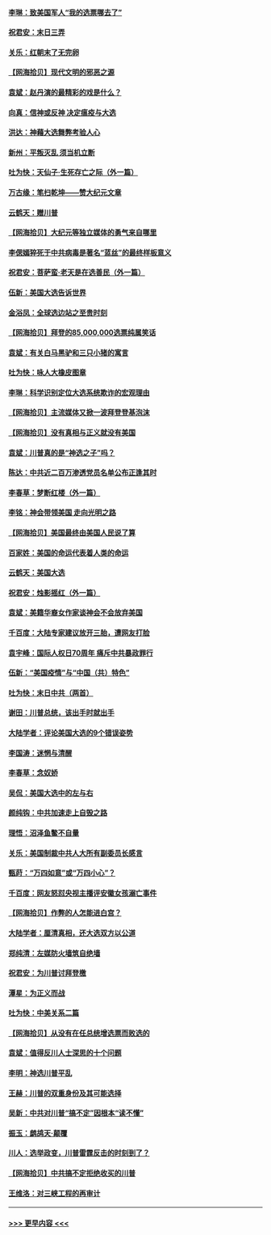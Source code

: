 #### [李琳：致美国军人“我的选票哪去了”](../pages/nsc993/n12635351.md?t=12220602) 
#### [祝君安：末日三弄](../pages/nsc993/n12635324.md?t=12220602) 
#### [关乐：红朝末了无完卵](../pages/nsc993/n12635315.md?t=12220602) 
#### [【网海拾贝】现代文明的邪恶之源](../pages/nsc993/n12634425.md?t=12220602) 
#### [袁斌：赵丹演的最精彩的戏是什么？](../pages/nsc993/n12633316.md?t=12220602) 
#### [向真：信神或反神 决定瘟疫与大选](../pages/nsc993/n12632710.md?t=12220602) 
#### [洪达：神藉大选舞弊考验人心](../pages/nsc993/n12631962.md?t=12220602) 
#### [新州：平叛灭乱  须当机立断](../pages/nsc993/n12631946.md?t=12220602) 
#### [吐为快：天仙子‧生死存亡之际（外一篇）](../pages/nsc993/n12631927.md?t=12220602) 
#### [万古缘：笔扫乾坤——赞大纪元文章](../pages/nsc993/n12631922.md?t=12220602) 
#### [云鹤天：赠川普](../pages/nsc993/n12631823.md?t=12220602) 
#### [【网海拾贝】大纪元等独立媒体的勇气来自哪里](../pages/nsc993/n12629961.md?t=12220602) 
#### [李偲嫣猝死于中共病毒是著名“蓝丝”的最终样板意义](../pages/nsc993/n12628812.md?t=12220602) 
#### [祝君安：菩萨蛮·老天是在选善民（外一篇）](../pages/nsc993/n12628793.md?t=12220602) 
#### [伍新：美国大选告诉世界](../pages/nsc993/n12628768.md?t=12220602) 
#### [金浴凤：全球选边站之至贵时刻](../pages/nsc993/n12627318.md?t=12220602) 
#### [【网海拾贝】拜登的85,000,000选票纯属笑话](../pages/nsc993/n12626569.md?t=12220602) 
#### [袁斌：有关白马黑驴和三只小猪的寓言](../pages/nsc993/n12626198.md?t=12220602) 
#### [吐为快：咏人大橡皮图章](../pages/nsc993/n12624470.md?t=12220602) 
#### [李琳：科学识别定位大选系统欺诈的宏观理由](../pages/nsc993/n12624340.md?t=12220602) 
#### [【网海拾贝】主流媒体又掀一波拜登登基泡沫](../pages/nsc993/n12624000.md?t=12220602) 
#### [【网海拾贝】没有真相与正义就没有美国](../pages/nsc993/n12621885.md?t=12220602) 
#### [袁斌：川普真的是“神选之子”吗？](../pages/nsc993/n12621749.md?t=12220602) 
#### [陈达：中共近二百万渗透党员名单公布正逢其时](../pages/nsc993/n12620870.md?t=12220602) 
#### [李春草：梦断红楼（外一篇）](../pages/nsc993/n12619122.md?t=12220602) 
#### [李铭：神会带领美国 走向光明之路](../pages/nsc993/n12618584.md?t=12220602) 
#### [【网海拾贝】美国最终由美国人民说了算](../pages/nsc993/n12617255.md?t=12220602) 
#### [百家姓：美国的命运代表着人类的命运](../pages/nsc993/n12615838.md?t=12220602) 
#### [云鹤天：美国大选](../pages/nsc993/n12615994.md?t=12220602) 
#### [祝君安：烛影摇红（外一篇）](../pages/nsc993/n12615975.md?t=12220602) 
#### [袁斌：美籍华裔女作家谈神会不会放弃美国](../pages/nsc993/n12615263.md?t=12220602) 
#### [千百度：大陆专家建议放开三胎，遭网友打脸](../pages/nsc993/n12614456.md?t=12220602) 
#### [袁宇峰：国际人权日70周年 痛斥中共暴政罪行](../pages/nsc993/n12611965.md?t=12220602) 
#### [伍新：“美国疫情”与“中国（共）特色”](../pages/nsc993/n12611463.md?t=12220602) 
#### [吐为快：末日中共（两首）](../pages/nsc993/n12611461.md?t=12220602) 
#### [谢田：川普总统，该出手时就出手](../pages/nsc993/n12610905.md?t=12220602) 
#### [大陆学者：评论美国大选的9个错误姿势](../pages/nsc993/n12609586.md?t=12220602) 
#### [李国涛：迷惘与清醒](../pages/nsc993/n12607532.md?t=12220602) 
#### [李春草：念奴娇](../pages/nsc993/n12607083.md?t=12220602) 
#### [吴侃：美国大选中的左与右](../pages/nsc993/n12607054.md?t=12220602) 
#### [颜纯钩：中共加速走上自毁之路](../pages/nsc993/n12606473.md?t=12220602) 
#### [理悟：沼泽鱼鳖不自量](../pages/nsc993/n12606454.md?t=12220602) 
#### [关乐：美国制裁中共人大所有副委员长感言](../pages/nsc993/n12606442.md?t=12220602) 
#### [甄莳：“万四如意”或“万四小心”？](../pages/nsc993/n12606091.md?t=12220602) 
#### [千百度：网友怒怼央视主播评安徽女孩溺亡事件](../pages/nsc993/n12605370.md?t=12220602) 
#### [【网海拾贝】作弊的人怎能进白宫？](../pages/nsc993/n12603546.md?t=12220602) 
#### [大陆学者：厘清真相，还大选双方以公道](../pages/nsc993/n12603475.md?t=12220602) 
#### [郑纯清：左媒防火墙筑自绝墙](../pages/nsc993/n12602226.md?t=12220602) 
#### [祝君安：为川普讨拜登檄](../pages/nsc993/n12602199.md?t=12220602) 
#### [潭星：为正义而战](../pages/nsc993/n12600926.md?t=12220602) 
#### [吐为快：中美关系二篇](../pages/nsc993/n12600908.md?t=12220602) 
#### [【网海拾贝】从没有在任总统增选票而败选的](../pages/nsc993/n12600435.md?t=12220602) 
#### [袁斌：值得反川人士深思的十个问题](../pages/nsc993/n12600332.md?t=12220602) 
#### [李明：神选川普平乱](../pages/nsc993/n12599751.md?t=12220602) 
#### [王赫：川普的双重身份及其可能选择](../pages/nsc993/n12599723.md?t=12220602) 
#### [吴新：中共对川普“搞不定”因根本“读不懂”](../pages/nsc993/n12599502.md?t=12220602) 
#### [振玉：鹧鸪天‧颠覆](../pages/nsc993/n12599494.md?t=12220602) 
#### [川人：选举政变，川普雷霆反击的时刻到了？](../pages/nsc993/n12599291.md?t=12220602) 
#### [【网海拾贝】中共搞不定拒绝收买的川普](../pages/nsc993/n12598955.md?t=12220602) 
#### [王维洛：对三峡工程的再审计](../pages/nsc993/n12598436.md?t=12220602) 

----
#### [ >>> 更早内容 <<< ](../indexes/nsc993-earlier.md)
